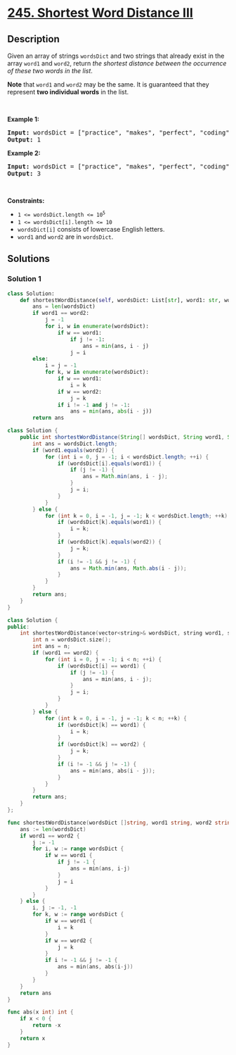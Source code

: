 # [245. Shortest Word Distance III](https://leetcode.com/problems/shortest-word-distance-iii)


## Description

<p>Given an array of strings <code>wordsDict</code> and two strings that already exist in the array <code>word1</code> and <code>word2</code>, return <em>the shortest distance between the occurrence of these two words in the list</em>.</p>

<p><strong>Note</strong> that <code>word1</code> and <code>word2</code> may be the same. It is guaranteed that they represent <strong>two individual words</strong> in the list.</p>

<p>&nbsp;</p>
<p><strong class="example">Example 1:</strong></p>
<pre><strong>Input:</strong> wordsDict = ["practice", "makes", "perfect", "coding", "makes"], word1 = "makes", word2 = "coding"
<strong>Output:</strong> 1
</pre><p><strong class="example">Example 2:</strong></p>
<pre><strong>Input:</strong> wordsDict = ["practice", "makes", "perfect", "coding", "makes"], word1 = "makes", word2 = "makes"
<strong>Output:</strong> 3
</pre>
<p>&nbsp;</p>
<p><strong>Constraints:</strong></p>

<ul>
	<li><code>1 &lt;= wordsDict.length &lt;= 10<sup>5</sup></code></li>
	<li><code>1 &lt;= wordsDict[i].length &lt;= 10</code></li>
	<li><code>wordsDict[i]</code> consists of lowercase English letters.</li>
	<li><code>word1</code> and <code>word2</code> are in <code>wordsDict</code>.</li>
</ul>

## Solutions

### Solution 1

<!-- tabs:start -->

```python
class Solution:
    def shortestWordDistance(self, wordsDict: List[str], word1: str, word2: str) -> int:
        ans = len(wordsDict)
        if word1 == word2:
            j = -1
            for i, w in enumerate(wordsDict):
                if w == word1:
                    if j != -1:
                        ans = min(ans, i - j)
                    j = i
        else:
            i = j = -1
            for k, w in enumerate(wordsDict):
                if w == word1:
                    i = k
                if w == word2:
                    j = k
                if i != -1 and j != -1:
                    ans = min(ans, abs(i - j))
        return ans
```

```java
class Solution {
    public int shortestWordDistance(String[] wordsDict, String word1, String word2) {
        int ans = wordsDict.length;
        if (word1.equals(word2)) {
            for (int i = 0, j = -1; i < wordsDict.length; ++i) {
                if (wordsDict[i].equals(word1)) {
                    if (j != -1) {
                        ans = Math.min(ans, i - j);
                    }
                    j = i;
                }
            }
        } else {
            for (int k = 0, i = -1, j = -1; k < wordsDict.length; ++k) {
                if (wordsDict[k].equals(word1)) {
                    i = k;
                }
                if (wordsDict[k].equals(word2)) {
                    j = k;
                }
                if (i != -1 && j != -1) {
                    ans = Math.min(ans, Math.abs(i - j));
                }
            }
        }
        return ans;
    }
}
```

```cpp
class Solution {
public:
    int shortestWordDistance(vector<string>& wordsDict, string word1, string word2) {
        int n = wordsDict.size();
        int ans = n;
        if (word1 == word2) {
            for (int i = 0, j = -1; i < n; ++i) {
                if (wordsDict[i] == word1) {
                    if (j != -1) {
                        ans = min(ans, i - j);
                    }
                    j = i;
                }
            }
        } else {
            for (int k = 0, i = -1, j = -1; k < n; ++k) {
                if (wordsDict[k] == word1) {
                    i = k;
                }
                if (wordsDict[k] == word2) {
                    j = k;
                }
                if (i != -1 && j != -1) {
                    ans = min(ans, abs(i - j));
                }
            }
        }
        return ans;
    }
};
```

```go
func shortestWordDistance(wordsDict []string, word1 string, word2 string) int {
	ans := len(wordsDict)
	if word1 == word2 {
		j := -1
		for i, w := range wordsDict {
			if w == word1 {
				if j != -1 {
					ans = min(ans, i-j)
				}
				j = i
			}
		}
	} else {
		i, j := -1, -1
		for k, w := range wordsDict {
			if w == word1 {
				i = k
			}
			if w == word2 {
				j = k
			}
			if i != -1 && j != -1 {
				ans = min(ans, abs(i-j))
			}
		}
	}
	return ans
}

func abs(x int) int {
	if x < 0 {
		return -x
	}
	return x
}
```

<!-- tabs:end -->

<!-- end -->
